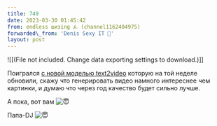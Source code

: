 ```yaml
---
title: 749
date: 2023-03-30 01:45:42
from: endless шизing ⍼ (channel1162404975)
forwarded\_from: 'Denis Sexy IT 🤖'
layout: post
---
```


![[(File not included. Change data exporting settings to download.)]]

Поигрался [с новой моделью text2video](https://github.com/deforum-art/sd-webui-modelscope-text2video) которую на той неделе обновили, скажу что генерировать видео намного интереснее чем картинки, и думаю что через год качество будет сильно лучше. 

А пока, вот вам ![😇](stickers\/AnimatedSticker.tgs)

 Папа-DJ ![😇](stickers\/AnimatedSticker.tgs)


